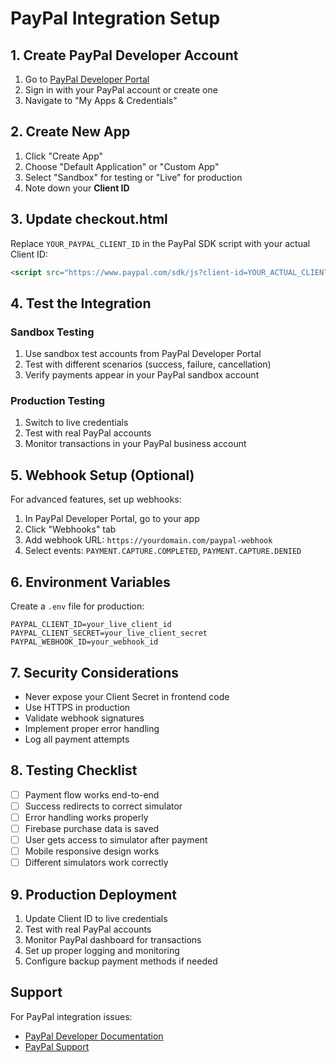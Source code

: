 # PayPal Integration Setup

## 1. Create PayPal Developer Account

1. Go to [PayPal Developer Portal](https://developer.paypal.com/)
2. Sign in with your PayPal account or create one
3. Navigate to "My Apps & Credentials"

## 2. Create New App

1. Click "Create App"
2. Choose "Default Application" or "Custom App"
3. Select "Sandbox" for testing or "Live" for production
4. Note down your **Client ID**

## 3. Update checkout.html

Replace `YOUR_PAYPAL_CLIENT_ID` in the PayPal SDK script with your actual Client ID:

```html
<script src="https://www.paypal.com/sdk/js?client-id=YOUR_ACTUAL_CLIENT_ID&currency=USD&intent=capture"></script>
```

## 4. Test the Integration

### Sandbox Testing
1. Use sandbox test accounts from PayPal Developer Portal
2. Test with different scenarios (success, failure, cancellation)
3. Verify payments appear in your PayPal sandbox account

### Production Testing
1. Switch to live credentials
2. Test with real PayPal accounts
3. Monitor transactions in your PayPal business account

## 5. Webhook Setup (Optional)

For advanced features, set up webhooks:

1. In PayPal Developer Portal, go to your app
2. Click "Webhooks" tab
3. Add webhook URL: `https://yourdomain.com/paypal-webhook`
4. Select events: `PAYMENT.CAPTURE.COMPLETED`, `PAYMENT.CAPTURE.DENIED`

## 6. Environment Variables

Create a `.env` file for production:

```env
PAYPAL_CLIENT_ID=your_live_client_id
PAYPAL_CLIENT_SECRET=your_live_client_secret
PAYPAL_WEBHOOK_ID=your_webhook_id
```

## 7. Security Considerations

- Never expose your Client Secret in frontend code
- Use HTTPS in production
- Validate webhook signatures
- Implement proper error handling
- Log all payment attempts

## 8. Testing Checklist

- [ ] Payment flow works end-to-end
- [ ] Success redirects to correct simulator
- [ ] Error handling works properly
- [ ] Firebase purchase data is saved
- [ ] User gets access to simulator after payment
- [ ] Mobile responsive design works
- [ ] Different simulators work correctly

## 9. Production Deployment

1. Update Client ID to live credentials
2. Test with real PayPal accounts
3. Monitor PayPal dashboard for transactions
4. Set up proper logging and monitoring
5. Configure backup payment methods if needed

## Support

For PayPal integration issues:
- [PayPal Developer Documentation](https://developer.paypal.com/docs/)
- [PayPal Support](https://www.paypal.com/us/smarthelp/contact-us)
